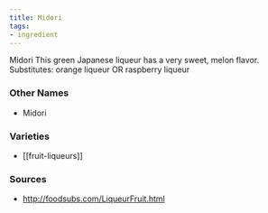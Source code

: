 ```yaml
---
title: Midori
tags:
- ingredient
---
```

Midori This green Japanese liqueur has a very sweet, melon flavor. Substitutes: orange liqueur OR raspberry liqueur

### Other Names

* Midori

### Varieties

* [[fruit-liqueurs]]

### Sources
* http://foodsubs.com/LiqueurFruit.html
